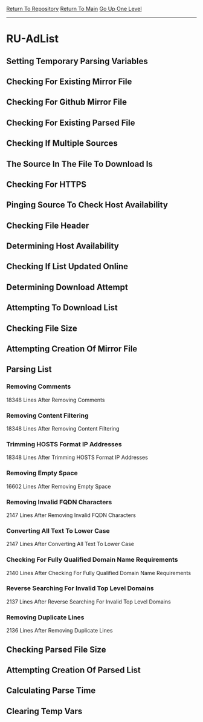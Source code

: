 [Return To Repository](https://github.com/deathbybandaid/piholeparser/)
[Return To Main](https://github.com/deathbybandaid/piholeparser/blob/master/RecentRunLogs/Mainlog.md)
[Go Up One Level](https://github.com/deathbybandaid/piholeparser/blob/master/RecentRunLogs/TopLevelScripts/30-Processing-Blacklists.md)
____________________________________
# RU-AdList
## Setting Temporary Parsing Variables
## Checking For Existing Mirror File
## Checking For Github Mirror File
## Checking For Existing Parsed File
## Checking If Multiple Sources
## The Source In The File To Download Is
## Checking For HTTPS
## Pinging Source To Check Host Availability
## Checking File Header
## Determining Host Availability
## Checking If List Updated Online
## Determining Download Attempt
## Attempting To Download List
## Checking File Size
## Attempting Creation Of Mirror File
## Parsing List
### Removing Comments
18348 Lines After Removing Comments
### Removing Content Filtering
18348 Lines After Removing Content Filtering
### Trimming HOSTS Format IP Addresses
18348 Lines After Trimming HOSTS Format IP Addresses
### Removing Empty Space
16602 Lines After Removing Empty Space
### Removing Invalid FQDN Characters
2147 Lines After Removing Invalid FQDN Characters
### Converting All Text To Lower Case
2147 Lines After Converting All Text To Lower Case
### Checking For Fully Qualified Domain Name Requirements
2140 Lines After Checking For Fully Qualified Domain Name Requirements
### Reverse Searching For Invalid Top Level Domains
2137 Lines After Reverse Searching For Invalid Top Level Domains
### Removing Duplicate Lines
2136 Lines After Removing Duplicate Lines
## Checking Parsed File Size
## Attempting Creation Of Parsed List
## Calculating Parse Time
## Clearing Temp Vars
